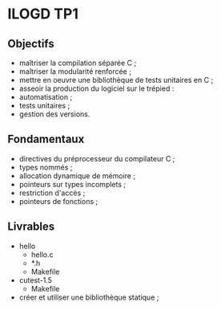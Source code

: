 # ILOGD TP1
## Objectifs
- maîtriser la compilation séparée C ;
- maîtriser la modularité renforcée ;
- mettre en oeuvre une bibliothèque de tests unitaires en C ;
- asseoir la production du logiciel sur le trépied :
- automatisation ;
- tests unitaires ;
- gestion des versions.
## Fondamentaux
- directives du préprocesseur du compilateur C ;
- types nommés ;
- allocation dynamique de mémoire ;
- pointeurs sur types incomplets ;
- restriction d'accès ;
- pointeurs de fonctions ;
## Livrables
- hello
    - hello.c
    - *.h
    - Makefile
- cutest-1.5
    - Makefile
- créer et utiliser une bibliothèque statique ;
